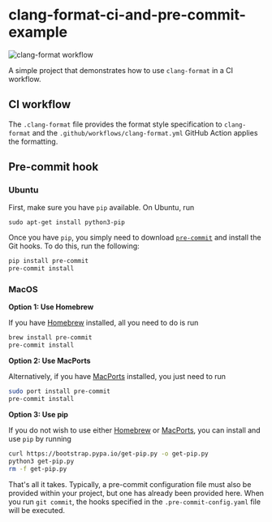 # clang-format-ci-and-pre-commit-example

![clang-format workflow](https://github.com/PuneetMatharu/clang-format-ci-example/actions/workflows/clang-format.yml/badge.svg)

A simple project that demonstrates how to use `clang-format` in a CI workflow.

## CI workflow

The `.clang-format` file provides the format style specification to `clang-format`
and the `.github/workflows/clang-format.yml` GitHub Action applies the formatting.

## Pre-commit hook
### Ubuntu
First, make sure you have `pip` available. On Ubuntu, run
```
sudo apt-get install python3-pip
```
Once you have `pip`, you simply need to download [`pre-commit`](https://pre-commit.com/)
and install the Git hooks. To do this, run the following:
```bash
pip install pre-commit
pre-commit install
```
### MacOS
**Option 1: Use Homebrew**

If you have [Homebrew](https://brew.sh/) installed, all you need to do is run
```bash
brew install pre-commit
pre-commit install
```
**Option 2: Use MacPorts**

Alternatively, if you have [MacPorts](https://ports.macports.org/) installed, you just need to run
```bash
sudo port install pre-commit
pre-commit install
```

**Option 3: Use pip**

If you do not wish to use either [Homebrew](https://brew.sh/) or
[MacPorts](https://ports.macports.org/), you can install and use `pip` by running
```bash
curl https://bootstrap.pypa.io/get-pip.py -o get-pip.py
python3 get-pip.py
rm -f get-pip.py
```
That's all it takes. Typically, a pre-commit configuration file must also be
provided within your project, but one has already been provided here. When you
run `git commit`, the hooks specified in the `.pre-commit-config.yaml` file will
be executed.
